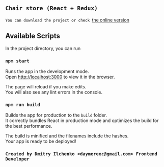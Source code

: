 ## `Chair store (React + Redux)`


`You can download the project or check `[the online version](https://exclusive-pg.github.io/react-deploy/#/react-deploy/home)

## Available Scripts

In the project directory, you can run

### `npm start`

Runs the app in the development mode.\
Open [http://localhost:3000](http://localhost:3000) to view it in the browser.

The page will reload if you make edits.\
You will also see any lint errors in the console.


### `npm run build`

Builds the app for production to the `build` folder.\
It correctly bundles React in production mode and optimizes the build for the best performance.

The build is minified and the filenames include the hashes.\
Your app is ready to be deployed!

### `Created by Dmitry Ilchenko <daymerexc@gmail.com> Frontend Developer`

